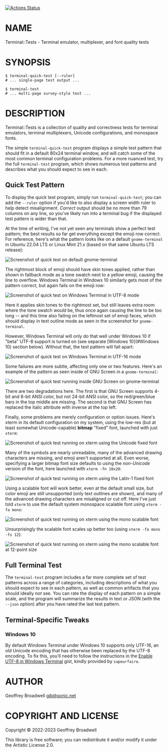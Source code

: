 [![Actions Status](https://github.com/japhb/Terminal-Tests/actions/workflows/test.yml/badge.svg)](https://github.com/japhb/Terminal-Tests/actions)

NAME
====

Terminal::Tests - Terminal emulator, multiplexer, and font quality tests

SYNOPSIS
========

```shell
$ terminal-quick-test [--ruler]
# ... single-page test output ...

$ terminal-test
# ... multi-page survey-style test ...
```

DESCRIPTION
===========

Terminal::Tests is a collection of quality and correctness tests for terminal emulators, terminal multiplexers, Unicode configurations, and monospace fonts.

The simple `terminal-quick-test` program displays a simple test pattern that should fit in a default 80x24 terminal window, and will catch some of the most common terminal configuration problems. For a more nuanced test, try the full `terminal-test` program, which shows numerous test patterns and describes what you should expect to see in each.

Quick Test Pattern
------------------

To display the quick test program, simply run `terminal-quick-test`; you can add the `--ruler` option if you'd like to also display a screen width ruler to help detect misalignment. *Correct* output should be no more than 79 columns on any line, so you've likely run into a terminal bug if the displayed test pattern is wider than that.

At the time of writing, I've not yet seen any terminals show a perfect test pattern; the best results so far get everything except the emoji row correct. For reference, here's what the pattern looks like on a default `gnome-terminal` in Ubuntu 22.04 LTS or Linux Mint 21.x (based on that same Ubuntu LTS release):

![Screenshot of quick test on default gnome-terminal](docs/images/quick-test-gnome-terminal.png)

The rightmost block of emoji should have skin tones applied, rather than shown in fallback mode as a tone swatch next to a yellow emoji, causing the line to overflow. Windows Terminal in Windows 10 similarly gets most of the pattern correct, but again fails on the emoji row:

![Screenshot of quick test on Windows Terminal in UTF-8 mode](docs/images/quick-test-windows-terminal-utf8.png)

Here it applies skin tones to the rightmost set, but still leaves extra room where the tone swatch *would* be, thus once again causing the line to be too long -- and this time also failing on the leftmost set of emoji faces, which should display in text outline mode as seen in the screenshot for `gnome-terminal`.

However, Windows Terminal will only do that well under Windows 10 if "beta" UTF-8 support is turned on (see separate [Windows 10](#Windows 10) section below). Without that, the test pattern will fall apart:

![Screenshot of quick test on Windows Terminal in UTF-16 mode](docs/images/quick-test-windows-terminal-default.png)

Some failures are more subtle, affecting only one or two features. Here's an example of the pattern as seen inside of GNU Screen in a `gnome-terminal`:

![Screenshot of quick test running inside GNU Screen on gnome-terminal](docs/images/quick-test-gnome-terminal-gnu-screen.png)

There are two degradations here.  The first is that GNU Screen supports 4-bit and 8-bit ANSI color, but not 24-bit ANSI color, so the red/green/blue bars in the top middle are missing.  The second is that GNU Screen has replaced the italic attribute with inverse at the top left.

Finally, some problems are merely configuration or option issues. Here's xterm in its default configuration on my system, using the low-res (but at least somewhat Unicode-capable) **bitmap** "fixed" font, launched with just `xterm`:

![Screenshot of quick test running on xterm using the Unicode fixed font](docs/images/quick-test-xterm-fixed-unicode.png)

Many of the symbols are nearly unreadable, many of the advanced drawing characters are missing, and emoji aren't supported at all. Even worse, specifying a larger bitmap font size defaults to using the *non-Unicode* version of the font, here launched with `xterm -fn 10x20`:

![Screenshot of quick test running on xterm using the Latin-1 fixed font](docs/images/quick-test-xterm-fixed-latin1.png)

Using a scalable font will work better, even at the default small size, but color emoji are still unsupported (only text outlines are shown), and many of the advanced drawing characters are misaligned or cut off.  Here I've just told `xterm` to use the default system monospace scalable font using `xterm -fa mono`:

![Screenshot of quick test running on xterm using the mono scalable font](docs/images/quick-test-xterm-mono.png)

Unsurprisingly the scalable font scales up better too (using `xterm -fa mono -fs 12`):

![Screenshot of quick test running on xterm using the mono scalable font at 12-point size](docs/images/quick-test-xterm-mono-12.png)

Full Terminal Test
------------------

The `terminal-test` program includes a far more complete set of test patterns across a range of categories, including descriptions of what you should expect to see in each pattern, as well as common artifacts that you should ideally *not* see. You can rate the display of each pattern on a simple scale, and the program will summarize the results in text or JSON (with the `--json` option) after you have rated the last test pattern.

Terminal-Specific Tweaks
------------------------

### Windows 10

By default Windows Terminal under Windows 10 supports only UTF-16, an old Unicode encoding that has otherwise been replaced by the UTF-8 encoding. To fix this, you'll need to follow the instructions in the [Enable UTF-8 in Windows Terminal](https://gist.github.com/sapeurfaire/91fe247cd9523971b8fab72d50df6c2a) gist, kindly provided by `sapeurfaire`.

AUTHOR
======

Geoffrey Broadwell <gjb@sonic.net>

COPYRIGHT AND LICENSE
=====================

Copyright © 2022-2023 Geoffrey Broadwell

This library is free software; you can redistribute it and/or modify it under the Artistic License 2.0.
